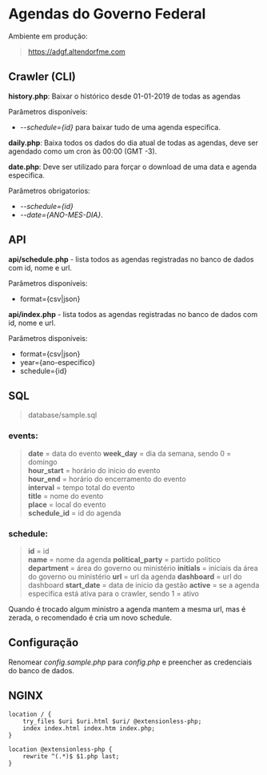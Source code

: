 # Agendas do Governo Federal

Ambiente em produção:
> https://adgf.altendorfme.com

## Crawler (CLI)

**history.php**: Baixar o histórico desde 01-01-2019 de todas as agendas

Parâmetros disponíveis:
- *--schedule={id}* para baixar tudo de uma agenda especifica.

**daily.php**: Baixa todos os dados do dia atual de todas as agendas, deve ser agendado como um cron às 00:00 (GMT -3).

**date.php**: Deve ser utilizado para forçar o download de uma data e agenda especifica.

Parâmetros obrigatorios:
- *--schedule={id}*
- *--date={ANO-MES-DIA}*.

## API

**api/schedule.php** - lista todos as agendas registradas no banco de dados com id, nome e url.

Parâmetros disponíveis:
- format={csv|json}

**api/index.php** - lista todos as agendas registradas no banco de dados com id, nome e url.

Parâmetros disponíveis:
- format={csv|json}
- year={ano-especifico}
- schedule={id}

## SQL
> database/sample.sql

### events:

> **date** = data do evento
> **week_day** = dia da semana, sendo 0 = domingo  
> **hour_start** = horário do inicio do evento  
> **hour_end** =  horário do encerramento do evento  
> **interval** = tempo total do evento  
> **title** = nome do evento  
> **place** = local do evento  
> **schedule_id** = id do agenda

### schedule:

> **id** = id  
> **name** = nome da agenda
> **political_party** = partido politico
> **department** = área do governo ou ministério
> **initials** = iniciais da área do governo ou ministério
> **url** = url da agenda
> **dashboard** = url do dashboard
> **start_date** = data de inicio da gestão
> **active** = se a agenda especifica está ativa para o crawler, sendo 1 = ativo

Quando é trocado algum ministro a agenda mantem a mesma url, mas é zerada, o recomendado é cria um novo schedule.

## Configuração
Renomear *config.sample.php* para *config.php* e preencher as credenciais do banco de dados.

## NGINX
```
location / {
	try_files $uri $uri.html $uri/ @extensionless-php;
	index index.html index.htm index.php;
}

location @extensionless-php {
	rewrite ^(.*)$ $1.php last;
}
```
